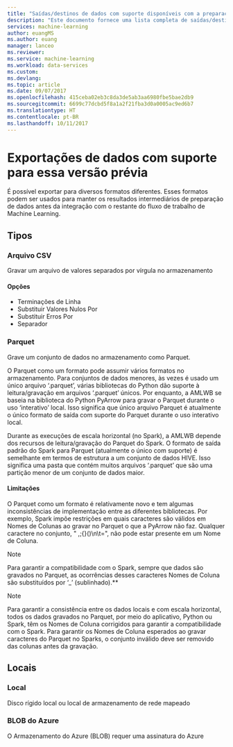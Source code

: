 ```yaml
---
title: "Saídas/destinos de dados com suporte disponíveis com a preparação dos dados do Azure Machine Learning | Microsoft Docs"
description: "Este documento fornece uma lista completa de saídas/destinos com suporte disponíveis para a preparação de dados do Azure ML"
services: machine-learning
author: euangMS
ms.author: euang
manager: lanceo
ms.reviewer: 
ms.service: machine-learning
ms.workload: data-services
ms.custom: 
ms.devlang: 
ms.topic: article
ms.date: 09/07/2017
ms.openlocfilehash: 415ceba02eb3c8da3de5ab3aa6980fbe5bae2db9
ms.sourcegitcommit: 6699c77dcbd5f8a1a2f21fba3d0a0005ac9ed6b7
ms.translationtype: HT
ms.contentlocale: pt-BR
ms.lasthandoff: 10/11/2017
---
```

# <a name="supported-data-exports-for-this-preview"></a>Exportações de dados com suporte para essa versão prévia 
É possível exportar para diversos formatos diferentes. Esses formatos podem ser usados para manter os resultados intermediários de preparação de dados antes da integração com o restante do fluxo de trabalho de Machine Learning.

## <a name="types"></a>Tipos 
### <a name="csv-file"></a>Arquivo CSV 
Gravar um arquivo de valores separados por vírgula no armazenamento

#### <a name="options"></a>Opções
- Terminações de Linha
- Substituir Valores Nulos Por
- Substituir Erros Por 
- Separador


### <a name="parquet"></a>Parquet ###
Grave um conjunto de dados no armazenamento como Parquet.

O Parquet como um formato pode assumir vários formatos no armazenamento. Para conjuntos de dados menores, às vezes é usado um único arquivo ‘.parquet’, várias bibliotecas do Python dão suporte à leitura/gravação em arquivos ‘.parquet’ únicos. Por enquanto, a AMLWB se baseia na biblioteca do Python PyArrow para gravar o Parquet durante o uso ‘interativo’ local. Isso significa que único arquivo Parquet é atualmente o único formato de saída com suporte do Parquet durante o uso interativo local.

Durante as execuções de escala horizontal (no Spark), a AMLWB depende dos recursos de leitura/gravação do Parquet do Spark. O formato de saída padrão do Spark para Parquet (atualmente o único com suporte) é semelhante em termos de estrutura a um conjunto de dados HIVE. Isso significa uma pasta que contém muitos arquivos ‘.parquet’ que são uma partição menor de um conjunto de dados maior. 

#### <a name="caveats"></a>Limitações ####
O Parquet como um formato é relativamente novo e tem algumas inconsistências de implementação entre as diferentes bibliotecas. Por exemplo, Spark impõe restrições em quais caracteres são válidos em Nomes de Colunas ao gravar no Parquet o que a PyArrow não faz. Qualquer caractere no conjunto, " ,;{}()\\n\\t=", não pode estar presente em um Nome de Coluna.

>[!NOTE]
>Para garantir a compatibilidade com o Spark, sempre que dados são gravados no Parquet, as ocorrências desses caracteres Nomes de Coluna são substituídos por ‘_’ (sublinhado).**

>[!NOTE]
>Para garantir a consistência entre os dados locais e com escala horizontal, todos os dados gravados no Parquet, por meio do aplicativo, Python ou Spark, têm os Nomes de Coluna corrigidos para garantir a compatibilidade com o Spark. Para garantir os Nomes de Coluna esperados ao gravar caracteres do Parquet no Sparks, o conjunto inválido deve ser removido das colunas antes da gravação.



## <a name="locations"></a>Locais 
### <a name="local"></a>Local 
Disco rígido local ou local de armazenamento de rede mapeado

### <a name="azure-blob"></a>BLOB do Azure 
O Armazenamento do Azure (BLOB) requer uma assinatura do Azure

